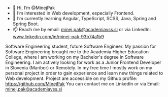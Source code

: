 - 👋 Hi, I’m @MinejPak
- 👀 I’m interested in Web development, especially Frontend.
- 🌱 I’m currently learning Angular, TypeScript, SCSS, Java, Spring and Spring Boot.
- 📫 Reach me by email: minej.pak@academiavss.si or via LinkedIn: www.linkedin.com/in/minej-pak-93b74a1b9

Software Engineering student, future Software Engineer. My passion for Software Engineering brought me to the Academia Higher Education College, where I am working on my Bachelor's degree in Software Engineering. 
I am actively looking for work as a Junior Frontend Developer in Slovenia (Maribor) or Remotely. In my free time I mostly work on my personal project in order to gain experience and learn new things related to Web development. Project are accessible on my Github profile: https://github.com/MinejPak
You can contact me on LinkedIn or via Email: minej.pak@academiavss.si

<!---
MinejPak/MinejPak is a ✨ special ✨ repository because its `README.md` (this file) appears on your GitHub profile.
You can click the Preview link to take a look at your changes.
--->
